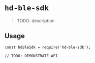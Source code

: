 # `hd-ble-sdk`

> TODO: description

## Usage

```
const hdBleSdk = require('hd-ble-sdk');

// TODO: DEMONSTRATE API
```
